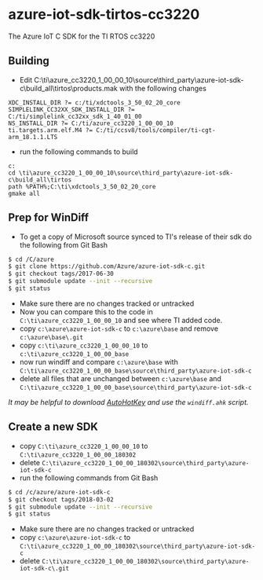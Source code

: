# azure-iot-sdk-tirtos-cc3220
The Azure IoT C SDK for the TI RTOS cc3220

## Building

- Edit C:\ti\azure_cc3220_1_00_00_10\source\third_party\azure-iot-sdk-c\build_all\tirtos\products.mak with the following changes

```
XDC_INSTALL_DIR ?= c:/ti/xdctools_3_50_02_20_core
SIMPLELINK_CC32XX_SDK_INSTALL_DIR ?= C:/ti/simplelink_cc32xx_sdk_1_40_01_00
NS_INSTALL_DIR ?= C:/ti/azure_cc3220_1_00_00_10
ti.targets.arm.elf.M4 ?= C:/ti/ccsv8/tools/compiler/ti-cgt-arm_18.1.1.LTS
```

- run the following commands to build

```
c:
cd \ti\azure_cc3220_1_00_00_10\source\third_party\azure-iot-sdk-c\build_all\tirtos
path %PATH%;C:\ti\xdctools_3_50_02_20_core
gmake all
```

## Prep for WinDiff

- To get a copy of Microsoft source synced to TI's release of their sdk do the following from Git Bash

```bash
$ cd /C/azure
$ git clone https://github.com/Azure/azure-iot-sdk-c.git
$ git checkout tags/2017-06-30
$ git submodule update --init --recursive
$ git status
```

- Make sure there are no changes tracked or untracked
- Now you can compare this to the code in ```C:\ti\azure_cc3220_1_00_00_10``` and see where TI added code.
- copy ```c:\azure\azure-iot-sdk-c``` to ```c:\azure\base``` and remove ```c:\azure\base\.git```
- copy ```c:\ti\azure_cc3220_1_00_00_10``` to ```c:\ti\azure_cc3220_1_00_00_base```
- now run windiff and compare ```c:\azure\base``` with ```C:\ti\azure_cc3220_1_00_00_base\source\third_party\azure-iot-sdk-c```
- delete all files that are unchanged between ```c:\azure\base``` and ```C:\ti\azure_cc3220_1_00_00_base\source\third_party\azure-iot-sdk-c```

*It may be helpful to download [AutoHotKey](https://autohotkey.com/) and use the ```windiff.ahk``` script.*

## Create a new SDK

- copy ```C:\ti\azure_cc3220_1_00_00_10``` to ```C:\ti\azure_cc3220_1_00_00_180302```
- delete ```C:\ti\azure_cc3220_1_00_00_180302\source\third_party\azure-iot-sdk-c```
- run the following commands from Git Bash

```bash
$ cd /c/azure/azure-iot-sdk-c
$ git checkout tags/2018-03-02
$ git submodule update --init --recursive
$ git status
```

- Make sure there are no changes tracked or untracked
- copy ```c:\azure\azure-iot-sdk-c``` to ```C:\ti\azure_cc3220_1_00_00_180302\source\third_party\azure-iot-sdk-c```
- delete ```C:\ti\azure_cc3220_1_00_00_180302\source\third_party\azure-iot-sdk-c\.git```
